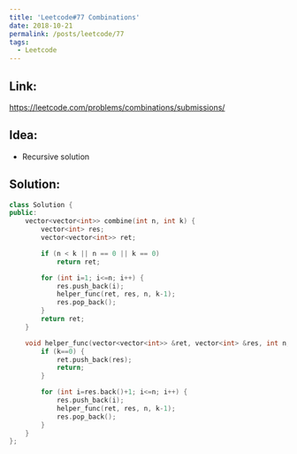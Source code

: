 ```yaml
---
title: 'Leetcode#77 Combinations'
date: 2018-10-21
permalink: /posts/leetcode/77
tags:
  - Leetcode
---
```

## Link: ##
https://leetcode.com/problems/combinations/submissions/

## Idea: ##
- Recursive solution

## Solution: ##
```cpp
class Solution {
public:
    vector<vector<int>> combine(int n, int k) {
        vector<int> res;
        vector<vector<int>> ret;

        if (n < k || n == 0 || k == 0)
            return ret;

        for (int i=1; i<=n; i++) {
            res.push_back(i);
            helper_func(ret, res, n, k-1);
            res.pop_back();
        }
        return ret;
    }

    void helper_func(vector<vector<int>> &ret, vector<int> &res, int n, int k) {
        if (k==0) {
            ret.push_back(res);
            return;
        }

        for (int i=res.back()+1; i<=n; i++) {
            res.push_back(i);
            helper_func(ret, res, n, k-1);
            res.pop_back();
        }
    }
};
```
